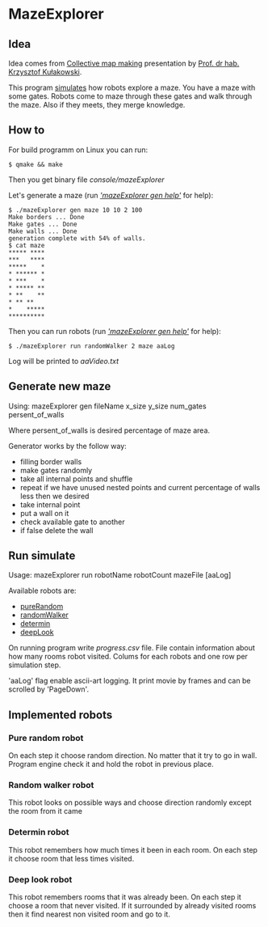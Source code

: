 MazeExplorer
============

Idea
----

Idea comes from [Collective map making](https://www.ftj.agh.edu.pl/~kulakowski/ssol.pdf) 
presentation by [Prof. dr hab. Krzysztof Kułakowski](https://www.ftj.agh.edu.pl/~kulakowski/).

This program [simulates](#run-simulate) how robots explore a maze. You have a maze with some gates. 
Robots come to maze through these gates and walk through the maze. Also if they meets, they merge knowledge.

How to
------

For build programm on Linux you can run:

    $ qmake && make

Then you get binary file *console/mazeExplorer*

Let's generate a maze (run [*'mazeExplorer gen help'*](#generate-new-maze) for help):

    $ ./mazeExplorer gen maze 10 10 2 100
    Make borders ... Done
    Make gates ... Done
    Make walls ... Done
    generation complete with 54% of walls.
    $ cat maze
    ***** ****
    ***   ****
    *****    *
    * ****** *
    * ***    *
    * ***** **
    * **    **
    * ** **   
    *    *****
    **********

Then you can run robots (run [*'mazeExplorer gen help'*](#run-simulate) for help):

    $ ./mazeExplorer run randomWalker 2 maze aaLog

Log will be printed to *aaVideo.txt*

Generate new maze
-----------------

Using: mazeExplorer gen fileName x\_size y\_size num\_gates persent\_of\_walls

Where persent\_of\_walls is desired percentage of maze area. 

Generator works by the follow way:

- filling border walls
- make gates randomly
- take all internal points and shuffle
- repeat if we have unused nested points and current percentage of walls less then we desired
 - take internal point
 - put a wall on it
 - check available gate to another
 - if false delete the wall

Run simulate
------------

Usage: mazeExplorer run robotName robotCount mazeFile [aaLog]

Available robots are:

- [pureRandom](#pure-random-robot)
- [randomWalker](#random-walker-robot)
- [determin](#determin-robot)
- [deepLook](#deep-look-robot)

On running program write *progress.csv* file. File contain information about how many rooms robot visited. 
Colums for each robots and one row per simulation step.

'aaLog' flag enable ascii-art logging. It print movie by frames and can be scrolled by 'PageDown'.

Implemented robots
------------------

### Pure random robot

On each step it choose random direction. No matter that it try to go in wall. Program engine check it and hold 
the robot in previous place.

### Random walker robot

This robot looks on possible ways and choose direction randomly except the room from it came

### Determin robot

This robot remembers how much times it been in each room. On each step it choose room that less times visited.

### Deep look robot

This robot remembers rooms that it was already been. On each step it choose a room that never visited. 
If it surrounded by already visited rooms then it find nearest non visited room and go to it.